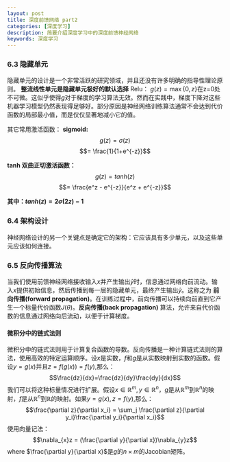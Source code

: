 ```yaml
---
layout: post
title: 深度前馈网络 part2
categories: [深度学习]
description: 简要介绍深度学习中的深度前馈神经网络
keywords: 深度学习
---
```


<head>
    <script src="https://cdn.mathjax.org/mathjax/latest/MathJax.js?config=TeX-AMS-MML_HTMLorMML" type="text/javascript"></script>
    <script type="text/x-mathjax-config">
        MathJax.Hub.Config({
            tex2jax: {
            skipTags: ['script', 'noscript', 'style', 'textarea', 'pre'],
            inlineMath: [['$','$']]
            }
        });
    </script>
</head>

### 6.3 隐藏单元

隐藏单元的设计是一个非常活跃的研究领域，并且还没有许多明确的指导性理论原则。 **整流线性单元是隐藏单元极好的默认选择**
Relu： $g(z) = \max\{0,z\}$在z=0处不可微。这似乎使得$g$对于梯度的学习算法无效。然而在实践中，梯度下降对这些机器学习模型仍然表现得足够好。部分原因是神经网络训练算法通常不会达到代价函数的局部最小值，而是仅仅显著地减小它的值。

其它常用激活函数：
**sigmoid:**
$$g(z)=\sigma(z)$$
$$= \frac{1}{1+e^{-z}}$$

**tanh 双曲正切激活函数：**
$$g(z) = tanh(z)$$
$$= \frac{e^z - e^{-z}}{e^z + e^{-z}}$$

**其中：$tanh(z) = 2\sigma(2z) - 1$**


### 6.4 架构设计

神经网络设计的另一个关键点是确定它的架构：它应该具有多少单元，以及这些单元应该如何连接。

### 6.5 反向传播算法

当我们使用前馈神经网络接收输入$x$并产生输出$\hat{y}$时，信息通过网络向前流动。输入$x$提供初始信息，然后传播到每一层的隐藏单元，最终产生输出$\hat{y}$。这称之为 **前向传播(forward propagation)**。在训练过程中，前向传播可以持续向前直到它产生一个标量代价函数$J(\theta)$。**反向传播(back propagation)** 算法，允许来自代价函数的信息通过网络向后流动，以便于计算梯度。


#### 微积分中的链式法则

微积分中的链式法则用于计算复合函数的导数。反向传播是一种计算链式法则的算法，使用高效的特定运算顺序。设$x$是实数，$f$和$g$是从实数映射到实数的函数。假设$y=g(x)$并且$z=f(g(x))=f(y)$,那么：
$$\frac{dz}{dx}=\frac{dz}{dy}\frac{dy}{dx}$$
我们可以将这种标量情况进行扩展。假设$x∈ \mathbb R^m, y∈ \mathbb R^n$，$g$是从$\mathbb R^m$到$\mathbb R^n$的映射，$f$是从$\mathbb R^n$到$\mathbb R$的映射。如果$y=g(x), z=f(y)$,那么：
$$\frac{\partial z}{\partial x_i} = \sum_j \frac{\partial z}{\partial y_i}\frac{\partial y_i}{\partial x_i}$$
使用向量记法：
$$\nabla_{x}z = (\frac{\partial y}{\partial x})\nabla_{y}z$$
where $\frac{\partial y}{\partial x}$是$g$的$n × m$的Jacobian矩阵。